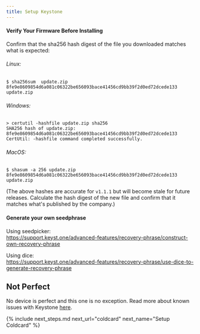 ```yaml
---
title: Setup Keystone
---
```


#### Verify Your Firmware Before Installing
Confirm that the sha256 hash digest of the file you downloaded matches what is expected:

###### Linux:
```shell
$ sha256sum  update.zip 
8fe9e8609854d6a081c06322be656093bace41456cd9bb39f2d0ed72dcede133  update.zip
```
###### Windows:
```shell
> certutil -hashfile update.zip sha256
SHA256 hash of update.zip:
8fe9e8609854d6a081c06322be656093bace41456cd9bb39f2d0ed72dcede133
CertUtil: -hashfile command completed successfully.
```
###### MacOS:
```shell
$ shasum -a 256 update.zip 
8fe9e8609854d6a081c06322be656093bace41456cd9bb39f2d0ed72dcede133  update.zip
```

(The above hashes are accurate for `v1.1.1` but will become stale for future releases. Calculate the hash digest of the new file and confirm that it matches what's published by the company.)

#### Generate your own seedphrase

Using seedpicker:  
https://support.keyst.one/advanced-features/recovery-phrase/construct-own-recovery-phrase

Using dice:  
https://support.keyst.one/advanced-features/recovery-phrase/use-dice-to-generate-recovery-phrase

## Not Perfect
No device is perfect and this one is no exception.
Read more about known issues with Keystone [here](/known-issues/hardware/keystone).


{% include next_steps.md next_url="coldcard" next_name="Setup Coldcard" %}